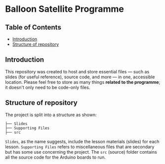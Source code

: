 # Balloon Satellite Programme

## Table of Contents
- [Introduction](#introduction)
- [Structure of repository](#structure-of-repository)

## Introduction

This repository was created to host and store essential files — such as slides (for useful reference), source code, and more — in one, accessible location. Please feel free to store as many things **related to the programme**; it doesn't only need to be code-only files.

## Structure of repository

The project is split into a structure as shown:

```
├── Slides
├── Supporting Files
├── src 
```

`Slides`, as the name suggests, include the lesson materials (slides) for each lesson. `Supporting Files` refers to miscellaneous files that are secondary but has some use concerning the project. The `src` (source) folder contains all the source code for the Arduino boards to run.